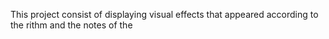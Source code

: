 This project consist of displaying visual effects that appeared according to the rithm and the notes of the